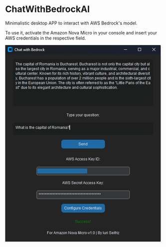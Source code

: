 # ChatWithBedrockAI
Minimalistic desktop APP to interact with AWS Bedrock's model.

To use it, activate the Amazon Nova Micro in your console and insert your AWS credentials in the respective field.

![Interface](/img/chatwithbedrock2.png)
